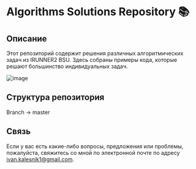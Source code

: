 # Algorithms Solutions Repository 📚

## Описание
Этот репозиторий содержит решения различных алгоритмических задач из IRUNNER2 BSU. Здесь собраны примеры кода, которые решают большинство индивидуальных задач.


![image](https://github.com/dulcean/Algorithms-BSU-4-sem/assets/54591485/b7f44515-5c68-49c0-b772-b416dc23e5a4)

## Структура репозитория
Branch -> master

## Связь
Если у вас есть какие-либо вопросы, предложения или проблемы, пожалуйста, свяжитесь со мной по электронной почте по адресу [ivan.kalesnik1@gmail.com](mailto:ivan.kalesnik1@gmail.com).

